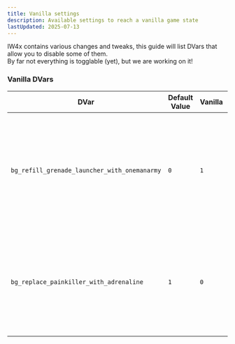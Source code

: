 ```yaml
---
title: Vanilla settings
description: Available settings to reach a vanilla game state
lastUpdated: 2025-07-13
---
```


IW4x contains various changes and tweaks, this guide will list DVars that allow you to disable some of them.  
By far not everything is togglable (yet), but we are working on it!  

### Vanilla DVars

| DVar | Default Value | Vanilla | Description |
| - | - | - | - |
| `bg_refill_grenade_launcher_with_onemanarmy` | `0` | `1` | Setting this DVar to 1 allows to restore the vanilla mechanic of refilling grenade launcher ammunition with the One Man Army perk |
| `bg_replace_painkiller_with_adrenaline` | `1` | `0` | Setting this DVar to 0 restores the vanilla Painkiller deathstreak perk that reduces damage taken for the perk's duration |